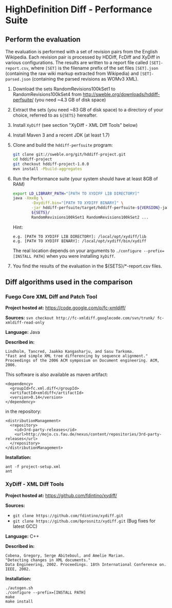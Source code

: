 
HighDefinition Diff - Performance Suite
=======================================

Perform the evaluation
----------------------

The evaluation is performed with a set of revision pairs from the English 
Wikipedia. Each revision pair is processed by HDDiff, FcDiff and XyDiff in 
various configurations. The results are written to a report file called 
`[SET]-report.csv`, where `[SET]` is the filename prefix of the set files
`[SET].json` (containing the raw wiki markup extracted from Wikipedia) and
`[SET]-parsed.json` (containing the parsed revisions as WOMv3 XML).

1. Download the sets RandomRevisions100kSet1 to RandomRevisions100kSet4 from
   http://sweble.org/downloads/hddiff-perfsuite/ (you need ~4.3 GB of disk space)
2. Extract the sets (you need ~83 GB of disk space) to a directory of your 
   choice, referred to as `${SETS}` hereafter.
3. Install `XyDiff` (see section "XyDiff - XML Diff Tools" below)
4. Install Maven 3 and a recent JDK (at least 1.7)
4. Clone and build the `hddiff-perfsuite` program:

   ```bash
   git clone git://sweble.org/git/hddiff-project.git
   cd hddiff-project
   git checkout hddiff-project-1.0.0
   mvn install -Pbuild-aggregates
   ```
5. Run the Performance suite (your system should have at least 8GB of RAM)

   ```bash
   export LD_LIBRARY_PATH="[PATH TO XYDIFF LIB DIRECTORY]"
   java -Xmx8g \
           -Dxydiff.bin="[PATH TO XYDIFF BINARY]" \
           -jar hddiff-perfsuite/target/hddiff-perfsuite-${VERSION}-jar-with-dependencies.jar \
           ${SETS}/
           RandomRevisions100kSet1 RandomRevisions100kSet2 ...
   ```

   Hint:
   ```
   e.g. [PATH TO XYDIFF LIB DIRECTORY]: /local/opt/xydiff/lib
   e.g. [PATH TO XYDIFF BINARY]: /local/opt/xydiff/bin/xydiff
   ```
   The real location depends on your arguments to 
   `./configure --prefix=[INSTALL PATH]` when you were installing `XyDiff`.

6. You find the results of the evaluation in the ${SETS}/*-report.csv files.

Diff algorithms used in the comparison
--------------------------------------

### Fuego Core XML Diff and Patch Tool

**Project hosted at:** https://code.google.com/p/fc-xmldiff/

**Sources:** `svn checkout http://fc-xmldiff.googlecode.com/svn/trunk/ fc-xmldiff-read-only`

**Language:** Java

**Described in:**
```
Lindholm, Tancred, Jaakko Kangasharju, and Sasu Tarkoma.
"Fast and simple XML tree differencing by sequence alignment."
Proceedings of the 2006 ACM symposium on Document engineering. ACM, 2006.
```

This software is also available as maven artifact:
```
<dependency>
  <groupId>fc.xml.diff</groupId>
  <artifactId>xmldiff</artifactId>
  <version>0.14</version>
</dependency>
```

in the repository:
```
<distributionManagement>
  <repository>
    <id>3rd-party-releases</id>
    <url>http://mojo.cs.fau.de/nexus/content/repositories/3rd-party-releases</url>
  </repository>
</distributionManagement>
```

**Installation:**
```
ant -f project-setup.xml
ant
```

### XyDiff - XML Diff Tools

**Project hosted at:** https://github.com/fdintino/xydiff/

**Sources:**
- `git clone https://github.com/fdintino/xydiff.git`
- `git clone https://github.com/bprosnitz/xydiff.git` (Bug fixes for latest GCC)

**Language:** C++

**Described in:**
```
Cobena, Gregory, Serge Abiteboul, and Amelie Marian. 
"Detecting changes in XML documents." 
Data Engineering, 2002. Proceedings. 18th International Conference on. IEEE, 2002.
```

**Installation:**
```
./autogen.sh 
./configure --prefix=[INSTALL PATH]
make
make install
```
